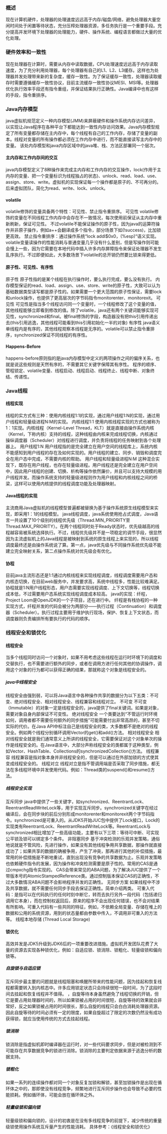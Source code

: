 ### 概述
现在计算机硬件，处理器的处理速度远远高于内存/磁盘/网络，避免处理器大量空闲时间处于闲置等待状态，充分压榨处理器资源，多任务执行是一个重要手段。充分提高并发环境下处理器的处理能力，硬件、操作系统、编程语言都做过大量的优化处理。
### 硬件效率和一致性
现在处理器在计算时，需要从内存中读取数据，CPU处理速度远远高于内存读取速度，为了充分利用处理器，每个处理器有自己的L1、L2、L3缓存。这样也为处理器并发处理带来新的复杂度，缓存一致性。为了保证缓存一致性，处理器读取缓存时需要遵循缓存一致性协议，目前主流缓存一致性协议MESI、MSI等。处理器优化执行效率手段还有指令重组，并保证结果执行正确性。Java编译中也有这样的手段，指令重排序。
### Java内存模型
java虚拟机规范定义一种内存模型(JMM)来屏蔽硬件和操作系统内存访问差异，以实现让Java程序在各种平台下都能达到一致性内存访问效果。Java内存模型规定了所有变量都存储在主内存中，每个线程有自己的工作内存，存储了变量的副本。线程对变量的所有操作都必须在工作内存中进行，而不能直接读写主内存中的变量。
该处内存模型和java内存区域中的java堆、栈、方法区部署同一个层次。
#### 主内存和工作内存间的交互
 java内存模型定义了8种操作来完成主内存和工作内存的交互操作，lock(作用于主内存的变量、把一个变量标识为线程独占的状态)、unlock、read、load、use、assign、store、write。虚拟机的实现保证每一个操作都是原子的、不可再分的。后来虚拟团队，简化为read、write、lock、unlock。
#### volatile
volatile修饰的变量具备两个特性：可见性、禁止指令重排序。
可见性
volatile修饰的变量在不同线程工作内存中会存在不一致情况，每次使用前保证从主内存中重新刷新，保证可见性。
不过volatile不能保证操作的原子性，因为java的运算符操作并非原子操作，例如a++会翻译成多个指令，部分场景下如(!success)，比加锁更高效。
禁止指令重排序：通过操作系统“lock addl$0x0，(%esp)“语义实现。
volatile变量读操作的性能消耗与普通变量几乎没有什么差别，但是写操作则可能会慢上一些，因为它需要在本地代码中插入许多内存屏障指令来保证处理器不发生乱序执行。不过即便如此，大多数场景下volatile的总开销仍然要比锁来得更低。
#### 原子性、可见性、有序性
原子性
原子性指的是某个线程在执行操作时，要么执行完成，要么没有执行。
内存模型保证的read、load、assign、use、store、write的原子性，大致可以认为基础数据类型读写都是原子性的。如果需要一个更大范围的原子性保证，需要lock和unlock操作，也提供了更高层次的字节码指令monitorenter、monitorexit。
可见性
可见性是指当多个线程访问同一个变量时，一个线程修改了这个变量的值，其他线程能够立即看到修改的值。除了volatile，java还有两个关键词能够实现可见性，synchronized和final。被final修饰的字段，构造器没有把this引用传递出去(this引用逃逸，其他线程可能看到this引用初始化一半的对象)
有序性
java语义单线程内是有序的，其他线程观察本线程是无序的。volatile可以禁止指令重排序，synchronized保证不同线程的有序性。
#### Happens-Before
happens-before原则指的是java内存模型中定义的两项操作之间的偏序关系，也就是说这些规则是天然有序的，不需要其它关键字保障其有序性。
程序的顺序、管程锁定、volatile变量、线程启动、线程启动、线程终止、线程中断、对象终结、传递性。
### Java线程
#### 线程实现
线程的实方式有三种：使用内核线程1:1的实现，通过用户线程1:N的实现，通过用户线程和轻量级进程N:M的实现。
内核线程1:1
使用内核线程实现的方式也被称为1：1实现。内核线程（Kernel-Level Thread，KLT）就是直接由操作系统内核（Kernel，下称内核）支持的线程，这种线程由内核来完成线程切换，内核通过操纵调度器（Scheduler）对线程进行调度，并负责将线程的任务映射到各个处理器上。
用户线程1:N
用户线程指的是完全建立在用户空间的线程库上，系统内核不能感知到用户线程的存在及如何实现的。用户线程的建立、同步、销毁和调度完全在用户态中完成，不需要内核的帮助。
用户线程和轻量级进程N:M
这种混合实现下，既存在用户线程，也存在轻量级进程。用户线程还是完全建立在用户空间中，因此用户线程的创建、切换、析构等操作依然廉价，并且可以支持大规模的用户线程并发。而操作系统支持的轻量级进程则作为用户线程和内核线程之间的桥梁，这样可以使用内核提供的线程调度功能及处理器映射。

#### Java线程的实现
主流商用Java虚拟机的线程模型普遍都被替换为基于操作系统原生线程模型来实现，即采用1：1的线程模型。
java线程调度，java系统使用抢占式调度，Java语言一共设置了10个级别的线程优先级（Thread.MIN_PRIORITY至Thread.MAX_PRIORITY）。在两个线程同时处于Ready状态时，优先级越高的线程越容易被系统选择执行。不过，线程优先级并不是一项稳定的调节手段，很显然因为主流虚拟机上的Java线程是被映射到系统的原生线程上来实现的，所以线程调度最终还是由操作系统说了算。第一点，java优先级与不同操作系统优先级不能建立完全映射关系，第二点操作系统对优先级会有优化。

#### 协程
目前java主流形态还是1:1通过内核线程来实现线程调度，线程调度需要用户态和内核态切换，在目前web服务中，并发要求高，系统中线程多，性能比较难满足。协程就是1:N用户线程形态，用户态需要实现线程调度、上下文切换等，线程切换成本低，不过需要用户态系统实现线程调度成本较高。
java的实现：纤程，Project Loom是OpenJDK的一个子项目，还在进行中。
纤程是有栈协程的一种实现方式，纤程并发的代码会被分为两部分——执行过程（Continuation）和调度器（Scheduler）。执行过程主要用于维护执行现场，保护、恢复上下文状态，而调度器则负责编排所有要执行的代码的顺序。

### 线程安全和锁优化
#### 线程安全
当多个线程同时访问一个对象时，如果不用考虑这些线程在运行时环境下的调度和交替执行，也不需要进行额外的同步，或者在调用方进行任何其他的协调操作，调用这个对象的行为都可以获得正确的结果，那就称这个对象是线程安全的。
##### java中线程安全
线程安全由强到弱，可以将Java语言中各种操作共享的数据分为以下五类：不可变、绝对线程安全、相对线程安全、线程兼容和线程对立。
不可变
不可变（Immutable）的对象一定是线程安全的，java提供了final关键词。如果是对象，需要对象自身内部保证不可变性。
绝对线程安全
一个类要达到“不管运行时环境如何，调用者都不需要任何额外的同步措施”可能需要付出非常高昂的，甚至不切实际的代价。在Java API中标注自己是线程安全的类，大多数都不是绝对的线程安全。例如两个线程分别循环调用Vector的get()和add()方法。
相对线程安全
相对线程安全就是我们通常意义上所讲的线程安全，它需要保证对这个对象单次的操作是线程安全的。在Java语言中，大部分声称线程安全的类都属于这种类型，例如Vector、HashTable、Collections的synchronizedCollection()方法。
线程兼容
线程兼容是指对象本身并非线程安全的，但是可以通过在外部加锁的方式使其变成线程安全的。
线程对立
线程对立是指不管调用端是否采取了同步措施，都无法在多线程环境中并发使用代码。例如：Thread类的suspend()和resume()方法。
##### 线程安全实现
互斥同步
java中提供了一些关键字，如synchronized、ReentrantLock、ReentrantReadWriteLock等，用于实现互斥同步。synchronized关键字在经过编译后，会在同步块的前后分别形成monitorenter和monitorexit两个字节码指令。synchronized是可重入的。从JDK5开始JUC包中提供了Lock接口，Lock的实现类有ReentrantLock、ReentrantReadWriteLock等。ReentrantLock与synchronized相比增加了一些高级功能，主要有以下三项：等待可中断、可实现公平锁及锁可以绑定多个条件。
非阻塞同步
基于冲突检测的乐观并发策略，通俗地说就是不管风险，先进行操作，如果没有其他线程争用共享数据，那操作就直接成功了；如果共享的数据的确被争用，产生了冲突，那再进行其他的补偿措施，最常用的补偿措施是不断地重试，直到出现没有竞争的共享数据为止。乐观并发策略也依赖硬件指令的发展，因为操作和冲突检测需要是原子性的。常用的CAS是通过cmpxchg指令实现的。
CAS会带来常见的ABA问题，为了解决JUC提供了一个带版本号的AtomicStampedReference类。通过控制版本保证CAS的正确性，不过大多数情况ABA问题不会影响程序并发的正确性。
无同步方案
如果线程中不涉及共享数据，就不需要任何同步手段去保证正确性。简单介绍两类。
可重入代码：是指可以在代码执行的任何时刻中断它，转而去执行另外一段代码（包括递归调用它本身），而在控制权返回后，原来的程序不会出现任何错误，也不会对结果有所影响。可重入代码有一些共同的特征，例如，不依赖全局变量、存储在堆上的数据和公用的系统资源，用到的状态量都由参数中传入，不调用非可重入的方法等。
线程本地存储 (Thread Local Storage)

#### 锁优化
高效并发是JDK5升级到JDK6后的一项重要改进措施。虚拟机开发团队花费了大量的资源去实现各种锁优化，例如：自适应锁、锁消除、锁粗化、轻量级锁和偏向锁等。
##### 自旋锁与自适应锁
互斥同步最主要的问题就是线程阻塞和唤醒所带来的性能问题，因为挂起和恢复线程都需要转入到内核态中。许多应用锁定状态只会持续很短一段时间，为了这段时间去挂起和恢复线程并不值得。
，自旋等待本身虽然避免了线程切换的开销，但它是要占用处理器时间的，所以如果锁被占用的时间很短，自旋等待的效果就会非常好，反之如果锁被占用的时间很长，那么自旋的线程只会白白消耗处理器资源。因此自旋等待的时间必须有一定的限度，如果自旋超过了限定的次数仍然没有成功获得锁，就应当使用传统的方式去挂起线程。
##### 锁消除
锁消除是指虚拟机即时编译器在运行时，对一些代码要求同步，但是对被检测到不可能存在共享数据竞争的锁进行消除。锁消除的主要判定依据来源于逃逸分析的数据支持。
##### 锁粗化
如果一系列的连续操作都对同一个对象反复加锁和解锁，甚至加锁操作是出现在循环体之中的，那即使没有线程竞争，频繁地进行互斥同步操作也会导致不必要的性能损耗。例如循环体，可能会放在循环体之外。
##### 轻量级锁和偏向锁
轻量级锁和偏向锁的，设计的初衷是在没有多线程竞争的前提下，减少传统的重量级锁使用操作系统互斥量产生的性能消耗。
具体参考：《线程安全和锁优化》